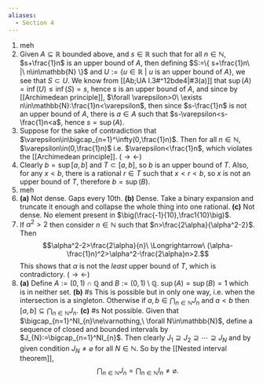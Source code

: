 ```yaml
---
aliases:
  - Section 4
---
```

1. meh
2. Given $A\subseteq\mathbb{R}$ bounded above, and $s\in\mathbb{R}$ such that for all $n\in\mathbb{N}$, $s+\frac{1}n$ is an upper bound of $A$, then defining $S:=\{ s+\frac{1}n\ |\ n\in\mathbb{N} \}$ and $U:=\{ u\in\mathbb{R}\ |\ u\ \text{is an upper bound of}\ A \}$, we see that $S \subset U$. We know from [[Ab;UA I.3#^12bde4|#3(a)]] that $\sup(A)=\inf(U)\leq \inf(S)=s$, hence $s$ is an upper bound of $A$, and since by [[Archimedean principle]], $\forall \varepsilon>0\ \exists n\in\mathbb{N}:\frac{1}n<\varepsilon$, then since $s-\frac{1}n$ is not an upper bound of $A$, there is $a\in A$ such that $s-\varepsilon<s-\frac{1}n<a$, hence $s=\sup(A)$.
3. Suppose for the sake of contradiction that $\varepsilon\in\bigcap_{n=1}^\infty(0,\frac{1}n)$. Then for all $n\in\mathbb{N}$, $\varepsilon\in(0,\frac{1}n)$ i.e. $\varepsilon<\frac{1}n$, which violates the [[Archimedean principle]]. ($\rightarrow\leftarrow$)
4. Clearly $b=\sup[a,b]$ and $T\subset[a,b]$, so $b$ is an upper bound of $T$. Also, for any $x<b$, there is a rational $r\in T$ such that $x<r<b$, so $x$ is not an upper bound of $T$, therefore $b=\sup(B)$.
5. meh
6. **(a)** Not dense. Gaps every 10th.
**(b)** Dense. Take a binary expansion and truncate it enough and collapse the whole thing into one rational.
**(c)** Not dense. No element present in $\big(\frac{-1}{10},\frac1{10}\big)$.
7. If $\alpha^2>2$ then consider $n\in \mathbb{N}$ such that $n>\frac{2\alpha}{\alpha^2-2}$. Then $$\alpha^2-2>\frac{2\alpha}{n}\ \Longrightarrow\ (\alpha-\frac{1}n)^2>\alpha^2-\frac{2\alpha}n>2.$$ This shows that $\alpha$ is not the *least* upper bound of $T$, which is contradictory. ($\rightarrow\leftarrow$)
8. **(a)** Define $A:=(0,1)\cap\mathbb{Q}$ and $B:=(0,1)\setminus\mathbb{Q}$. $\sup(A)=\sup(B)=1$ which is in neither set.
**(b)** #s This is possible but in only one way, i.e. when the intersection is a singleton. Otherwise if $a,b\in\bigcap_{n\in\mathbb{N}}J_{n}$ and $a<b$ then $[a,b]\subseteq\bigcap_{n\in\mathbb{N}}J_{n}$.
**(c)** #s Not possible. Given that $\bigcap_{n=1}^NI_{n}\ne\varnothing,\ \forall N\in\mathbb{N}$, define a sequence of closed and bounded intervals by $J_{N}:=\bigcap_{n=1}^NI_{n}$. Then clearly $J_{1}\supseteq J_{2}\supseteq \cdots \supseteq J_{N}$ and by given condition $J_{N}\ne \varnothing$ for all $N\in\mathbb{N}$. So by the [[Nested interval theorem]], $$\bigcap_{n\in\mathbb{N}}J_{n}=\bigcap_{n\in\mathbb{N}}I_{n}\ne \varnothing.$$